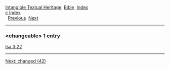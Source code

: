 [Intangible Textual Heritage](../../index)  [Bible](../index) 
[Index](index)   
[c Index](_c_)  
  [Previous](c02027)  [Next](c02029) 

------------------------------------------------------------------------

### &lt;changeable&gt; 1 entry

[Isa 3:22](../kjv/isa003.htm#022)  

------------------------------------------------------------------------

[Next: changed (42)](c02029)
